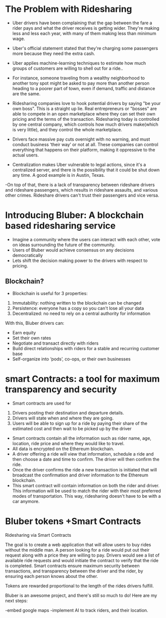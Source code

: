 
# The Problem with Ridesharing

- Uber drivers have been complaining that the gap between the fare a rider pays and what the driver receives is getting wider. They're making less and less each year, with many of them making less than minimum wage.

- Uber's official statement stated that they're charging some passengers more because they need the extra cash.

- Uber applies machine-learning techniques to estimate how much groups of customers are willing to shell out for a ride..

- For instance, someone traveling from a wealthy neighborhood to another tony spot might be asked to pay more than another person heading to a poorer part of town, even if demand, traffic and distance are the same.

- Ridesharing companies love to hook potential drivers by saying "be your own boss". This is a straight up lie. Real entrepreneurs or "bosses" are able to compete in an open marketplace where they can set their own pricing and the terms of the transaction. Ridesharing today is controlled by one central company, which controls how much drivers make(which is very little), and they control the whole marketplace.

- Drivers face massive pay cuts overnight with no warning, and must conduct business ‘their way’ or not at all. These companies can control everything that happens on their platform, making it oppressive to the actual users.

- Centralization makes Uber vulnerable to legal actions, since it's a centralized server, and there is the possibility that it could be shut down any time. A good example is in Austin, Texas.

-On top of that, there is a lack of transparency between rideshare drivers and rideshare passengers, which results in rideshare assaults, and various other crimes. Rideshare drivers can't trust their passengers and vice versa.

# Introducing Bluber: A blockchain based ridesharing service

- Imagine a community where the users can interact with each other, vote on ideas surrounding the future of the community.
- Users of Bluber would achieve consensus on any decisions democratically
- Lets shift the decision making power to the drivers with respect to pricing.

## Blockchain?

- Blockchain is useful for 3 properties:

1. Immutability: nothing written to the blockchain can be changed
2. Persistence: everyone has a copy so you can't lose all your data
3. Decentralized: no need to rely on a central authority for information

With this, Bluber drivers can:

- Earn equity
- Set their own rates
- Negotiate and transact directly with riders
- Build direct relationships with riders for a stable and recurring customer base
- Self-organize into ‘pods’, co-ops, or their own businesses

# smart Contracts: a tool for maximum transparency and security

- Smart contracts are used for
1. Drivers posting their destination and departure details.
2. Drivers will state when and where they are going.
3. Users will be able to sign up for a ride by paying their share of the estimated cost and then wait to be picked up by the driver
- Smart contracts contain all the information such  as rider name, age, location, ride price and where they would like to travel.
- All data is  encrypted on the Ethereum blockchain.
- A driver offering a ride will view that information, schedule a ride and then choose a date and time to confirm. The driver will then confirm the ride.
- Once the driver confirms the ride a new transaction is initiated that will broadcast the confirmation and driver information to the Ethereum blockchain.
- This smart contract will contain information on both the rider and driver. This information will be used to match the rider with their most preferred modes of transportation. This way, ridesharing doesn't have to be with a car anymore.

# Bluber tokens +Smart Contracts
Ridesharing via Smart Contracts

The goal is to create a web application that will allow users to buy rides without the middle man. A person looking for a ride would put out their request along with a price they are willing to pay. Drivers would see a list of available ride requests and would initiate the contract to verify that the ride is completed. Smart contracts ensure maximum security between transactions, and transparency between the driver and the rider, by ensuring each person knows about the other.

Tokens are rewarded proportional to the length of the rides drivers fulfill.

Bluber is an awesome project, and there's still so much to do! Here are my next steps:

-embed google maps
-implement AI to track riders, and their location.
